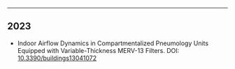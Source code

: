 ---
## 2023

- Indoor Airflow Dynamics in Compartmentalized Pneumology Units Equipped with Variable-Thickness MERV-13 Filters. DOI: [10.3390/buildings13041072](https://doi.org/10.3390/buildings13041072)
